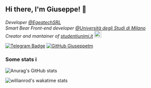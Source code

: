 ## Hi there, I'm Giuseppe! 👋
<p><em>
Developer <a href="https://github.com/EgeatechSRL">@EgeatechSRL</a> <img src="https://media.tenor.com/images/70c1f64b4213e37de8048f87f64e16a9/tenor.gif" width="16" style="margin-bottom: -3px">
<br/>
Smart Bear Front-end developer <a href="https://www.unimi.it/">@Università degli Studi di Milano</a> <img src="https://c.tenor.com/fRfxaUZELDUAAAAi/polar-bear-white-bear.gif" width="15" />
<br/>
Creator and mantainer of <a href="https://studentiunimi.it/">studentiunimi.it<a> <img src="https://media.tenor.com/images/5d582dac1e29406f340fb3b35dd7ba13/tenor.gif" width="22"> 
<br/>
</em></p>

[![Telegram Badge](https://img.shields.io/badge/-@giuseppetm-2CA5E0?style=flat-square&labelColor=2CA5E0&logo=telegram&logoColor=white&link=https://t.me/giuseppetm)](https://t.me/giuseppetm)
[![GitHub Giuseppetm](https://img.shields.io/github/followers/giuseppetm?label=follow&style=social)](https://github.com/Giuseppetm)

### Some stats ℹ️
![Anurag's GitHub stats](https://github-readme-stats.vercel.app/api?username=giuseppetm&show_icons=true&theme=codeSTACKr )
<!--[![DenverCoder1's github streak](https://github-readme-streak-stats.herokuapp.com/?user=Giuseppetm&theme=graywhite)](https://github.com/DenverCoder1/github-readme-streak-stats)-->
![willianrod's wakatime stats](https://github-readme-stats.vercel.app/api/wakatime?username=Giuseppetm&layout=compact&theme=codeSTACKr )
<!--![Top Langs](https://github-readme-stats.vercel.app/api/top-langs/?username=giuseppetm&layout=compact&langs_count=10)-->
